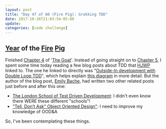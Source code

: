 ```yaml
---
layout: post
title: "Day 47 of 60 (Fire Pig): Grokking TDD"
date: 2017-10-26T21:03:54-05:00
update: 
categories: [code challenge]
---
```

## [Year](https://en.wikipedia.org/wiki/Chinese_zodiac#Years) of the [Fire](https://en.wikipedia.org/wiki/Fire_(Wu_Xing)) [Pig](https://en.wikipedia.org/wiki/Pig_(zodiac))

Finished [Chapter 4](http://www.obeythetestinggoat.com/book/chapter_philosophy_and_refactoring.html) of '[The Goat](http://www.obeythetestinggoat.com/pages/book.html)'. Instead of going straight on to [Chapter 5](http://www.obeythetestinggoat.com/book/chapter_post_and_database.html), I spent some time today reading a few blog posts about TDD that [HJWP](https://twitter.com/hjwp) linked to. The one he linked to directly was "[Outside-In development with Double Loop TDD](http://coding-is-like-cooking.info/2013/04/outside-in-development-with-double-loop-tdd/)", which helps explain [this diagram](http://www.obeythetestinggoat.com/book/chapter_philosophy_and_refactoring.html#Double-Loop-TDD-diagram) in more detail. But the author of the blog post, [Emily Bache](https://twitter.com/emilybache), had written two other related posts just before and after this one:

-  [The London School of Test Driven Development](http://coding-is-like-cooking.info/2013/04/the-london-school-of-test-driven-development/): I didn't even know there WERE these different "schools"!
-  ["Tell, Don’t Ask" Object Oriented Design"](http://coding-is-like-cooking.info/2013/05/tell-dont-ask-object-oriented-design/): I need to improve my knowledge of OOD&A

So, I've been contemplating these things.